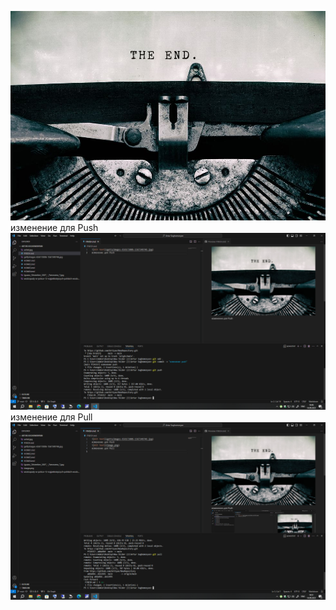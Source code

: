 ![Alt text](gettyimages-656173006-1567349746.jpg)
изменение для Push
![Alt text](image.png)
изменение для Pull
![Alt text](image-1.png)